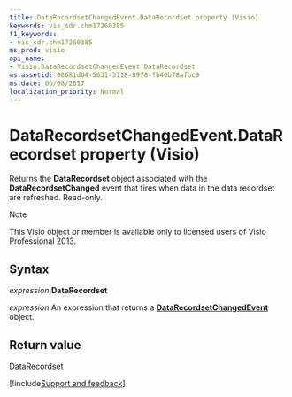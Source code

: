 ```yaml
---
title: DataRecordsetChangedEvent.DataRecordset property (Visio)
keywords: vis_sdr.chm17260385
f1_keywords:
- vis_sdr.chm17260385
ms.prod: visio
api_name:
- Visio.DataRecordsetChangedEvent.DataRecordset
ms.assetid: 00681d04-5631-3118-8978-fb40b78afbc9
ms.date: 06/08/2017
localization_priority: Normal
---
```



# DataRecordsetChangedEvent.DataRecordset property (Visio)

Returns the **DataRecordset** object associated with the **DataRecordsetChanged** event that fires when data in the data recordset are refreshed. Read-only.


> [!NOTE] 
> This Visio object or member is available only to licensed users of Visio Professional 2013.


## Syntax

_expression_.**DataRecordset**

_expression_ An expression that returns a **[DataRecordsetChangedEvent](Visio.DataRecordsetChangedEvent.md)** object.


## Return value

DataRecordset

[!include[Support and feedback](~/includes/feedback-boilerplate.md)]
